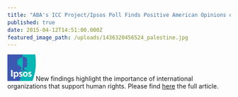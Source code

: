 ```yaml
---
title: "ABA's ICC Project/Ipsos Poll Finds Positive American Opinions on Palestine and the ICC"
published: true
date: 2015-04-12T14:51:00.000Z
featured_image_path: /uploads/1436320456524_palestine.jpg
---
```



![](/uploads/1430405948577_logo-hdr-ipsos.gif)New findings highlight the importance of international organizations that support human rights. Please find [here](https://www.international-criminal-justice-today.org/news/ipsos-poll-finds-positive-american-opinions-on-palestine-and-the-icc/) the full article.